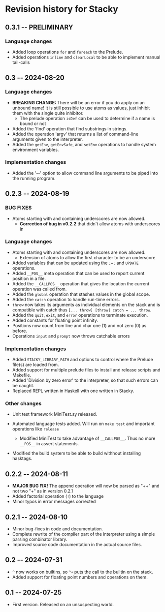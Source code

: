 # Revision history for Stacky

## 0.3.1 -- PRELIMINARY

### Language changes

* Added loop operations `for` and `foreach` to the Prelude.
* Added operations `inline` and `clearLocal` to be able to implement manual tail-calls

## 0.3 -- 2024-08-20

### Language changes

* **BREAKING CHANGE:** There will be an error if you do apply on an unbound name! It is still possible to use atoms as values, just inhibit them with the single quite inhibitor.
  * The prelude operation `isDef` can be used to determine if a name is bound or not
* Added the 'find' operation that find substrings in strings.
* Added the operation 'argv' that returns a list of command-line arguments given to the interpreter.
* Added the `getEnv`, `getEnvSafe`, and `setEnv` operations to handle system environment variables.

### Implementation changes

* Added the '--' option to allow command line arguments to be piped into the running program.


## 0.2.3 -- 2024-08-19

### BUG FIXES

* Atoms starting with and containing underscores are now allowed.
  - **Correction of bug in v0.2.2** that didn't allow atoms with underscores in 

### Language changes

* Atoms starting with and containing underscores are now allowed.
  - Extension of atoms to allow the first character to be an underscore.
* Added variables that can be updated using the `;=;` and `UPDATE` operations.
* Added `__POS__` meta operation that can be used to report current position in a file.
* Added the `__CALLPOS__` operation that gives the location the current operation was called from.
* Added the `global` operation that stashes values in the global scope.
* Added the `catch` operation to handle run-time errors.
* `throw` now takes its arguments as individual elements on the stack and is compatible with catch thus `[... throw] [throw] catch = ... throw`.
* Added the `quit`, `exit`, and `error` operations to terminate execution.
* Added constants for floating point infinity.
* Positions now count from line and char one (1) and not zero (0) as before.
* Operations `input` and `prompt` now throws catchable errors

### Implementation changes

* Added `STACKY_LIBRARY_PATH` and options to control where the Prelude file(s) are loaded from.
* Added support for multiple prelude files to install and release scripts and Makefile.
* Added 'Division by zero error' to the interpreter, so that such errors can be caught.
* Replaced REPL written in Haskell with one written in Stacky.

### Other changes

* Unit test framework MiniTest.sy released.
* Automated language tests added. Will run on `make test` and important operations like `release`
  - Modified MiniTest to take advantage of `__CALLPOS__`. Thus no more `__POS__` in assert statements.

* Modified the build system to be able to build withhout installing hasktags.

## 0.2.2 -- 2024-08-11

* **MAJOR BUG FIX!** The append operation will now be parsed as "++" and not two "+" as in version 0.2.1
* Added factorial operation (`!`) to the language
* Minor typos in error messages corrected

## 0.2.1 -- 2024-08-10

* Minor bug-fixes in code and documentation.
* Complete rewrite of the compiler part of the interpreter using a simple parsing combinator library.
* Improved source code documentation in the actual source files.

## 0.2 -- 2024-07-31

* `^` now works on builtins, so `^+` puts the call to the builtin on the stack.
* Added support for floating point numbers and operations on them.

## 0.1 -- 2024-07-25

* First version. Released on an unsuspecting world.
